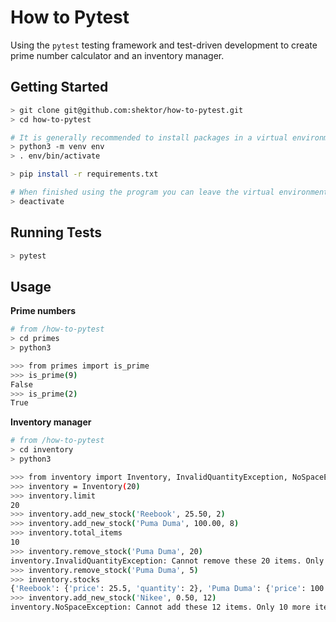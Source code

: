 # How to Pytest

Using the `pytest` testing framework and test-driven development to create prime number calculator and an inventory manager.

## Getting Started

```bash
> git clone git@github.com:shektor/how-to-pytest.git
> cd how-to-pytest

# It is generally recommended to install packages in a virtual environment but is optional
> python3 -m venv env
> . env/bin/activate

> pip install -r requirements.txt

# When finished using the program you can leave the virtual environment
> deactivate
```

## Running Tests

```bash
> pytest
```

## Usage

**Prime numbers**
```bash
# from /how-to-pytest
> cd primes
> python3

>>> from primes import is_prime
>>> is_prime(9)
False
>>> is_prime(2)
True
```

**Inventory manager**
```bash
# from /how-to-pytest
> cd inventory
> python3

>>> from inventory import Inventory, InvalidQuantityException, NoSpaceException, ItemNotFoundException
>>> inventory = Inventory(20)
>>> inventory.limit
20
>>> inventory.add_new_stock('Reebook', 25.50, 2)
>>> inventory.add_new_stock('Puma Duma', 100.00, 8)
>>> inventory.total_items
10
>>> inventory.remove_stock('Puma Duma', 20)
inventory.InvalidQuantityException: Cannot remove these 20 items. Only 8 items are in stock
>>> inventory.remove_stock('Puma Duma', 5)
>>> inventory.stocks
{'Reebook': {'price': 25.5, 'quantity': 2}, 'Puma Duma': {'price': 100.0, 'quantity': 3}}
>>> inventory.add_new_stock('Nikee', 0.50, 12)
inventory.NoSpaceException: Cannot add these 12 items. Only 10 more items can be stored
```
